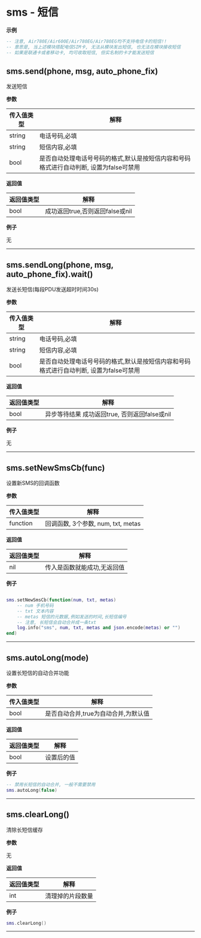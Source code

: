 # sms - 短信

**示例**

```lua
-- 注意, Air780E/Air600E/Air780EG/Air780EG均不支持电信卡的短信!!
-- 意思是, 当上述模块搭配电信SIM卡, 无法从模块发出短信, 也无法在模块接收短信
-- 如果是联通卡或者移动卡, 均可收取短信, 但实名制的卡才能发送短信

```

## sms.send(phone, msg, auto_phone_fix)

发送短信

**参数**

|传入值类型|解释|
|-|-|
|string|电话号码,必填|
|string|短信内容,必填|
|bool|是否自动处理电话号号码的格式,默认是按短信内容和号码格式进行自动判断, 设置为false可禁用|

**返回值**

|返回值类型|解释|
|-|-|
|bool|成功返回true,否则返回false或nil|

**例子**

无

---

## sms.sendLong(phone, msg, auto_phone_fix).wait()

发送长短信(每段PDU发送超时时间30s)

**参数**

|传入值类型|解释|
|-|-|
|string|电话号码,必填|
|string|短信内容,必填|
|bool|是否自动处理电话号号码的格式,默认是按短信内容和号码格式进行自动判断, 设置为false可禁用|

**返回值**

|返回值类型|解释|
|-|-|
|bool|异步等待结果 成功返回true, 否则返回false或nil|

**例子**

无

---

## sms.setNewSmsCb(func)

设置新SMS的回调函数

**参数**

|传入值类型|解释|
|-|-|
|function|回调函数, 3个参数, num, txt, metas|

**返回值**

|返回值类型|解释|
|-|-|
|nil|传入是函数就能成功,无返回值|

**例子**

```lua

sms.setNewSmsCb(function(num, txt, metas)
    -- num 手机号码
    -- txt 文本内容
    -- metas 短信的元数据,例如发送的时间,长短信编号
    -- 注意, 长短信会自动合并成一条txt
    log.info("sms", num, txt, metas and json.encode(metas) or "")
end)

```

---

## sms.autoLong(mode)

设置长短信的自动合并功能

**参数**

|传入值类型|解释|
|-|-|
|bool|是否自动合并,true为自动合并,为默认值|

**返回值**

|返回值类型|解释|
|-|-|
|bool|设置后的值|

**例子**

```lua
-- 禁用长短信的自动合并, 一般不需要禁用
sms.autoLong(false)

```

---

## sms.clearLong()

清除长短信缓存

**参数**

无

**返回值**

|返回值类型|解释|
|-|-|
|int|清理掉的片段数量|

**例子**

```lua
sms.clearLong()

```

---

